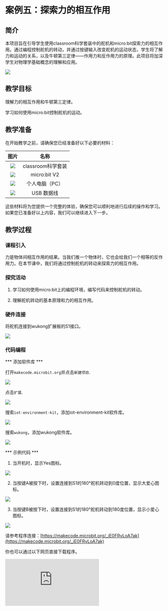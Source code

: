 ﻿---
sidebar_position: 5
sidebar_label: 案例五：探索力的相互作用
---

# 案例五：探索力的相互作用

## 简介

本项目旨在引导学生使用classroom科学套装中的舵机和micro:bit探索力的相互作用。通过编程控制舵机的转动，并通过按键输入改变舵机的运动状态，学生将了解力和运动的关系，以及牛顿第三定律——作用力和反作用力的原理。此项目将加深学生对物理学基础概念的理解和应用。

![](https://wiki-media-ef.oss-cn-hongkong.aliyuncs.com/docs/microbit/interesting-case/classroom-science-pack/cases-libraries/images/classroom-science-pack-case-05-01.png)

## 教学目标

理解力的相互作用和牛顿第三定律。

学习如何使用micro:bit控制舵机的运动。


## 教学准备

在开始教学之前，请确保您已经准备好以下必要的材料：

| 图片 | 名称 |
| :-: | :-: |
| ![](https://wiki-media-ef.oss-cn-hongkong.aliyuncs.com/docs/microbit/interesting-case/classroom-science-pack/cases-libraries/images/classroom-science-pack-case-01-02.png) | classroom科学套装 |
| ![](https://wiki-media-ef.oss-cn-hongkong.aliyuncs.com/docs/microbit/interesting-case/microbit-smart-climate-kit/cases-libraries/images/microbit-smart-climate-kit-case-01-03.png) | micro:bit V2 |
| ![](https://wiki-media-ef.oss-cn-hongkong.aliyuncs.com/docs/microbit/interesting-case/microbit-smart-climate-kit/cases-libraries/images/microbit-smart-climate-kit-case-01-04.png) | 个人电脑（PC） |
| ![](https://wiki-media-ef.oss-cn-hongkong.aliyuncs.com/docs/microbit/interesting-case/microbit-smart-climate-kit/cases-libraries/images/microbit-smart-climate-kit-case-01-05.png) | USB 数据线 |

这些材料将为您提供一个完整的体验，确保您可以顺利地进行后续的操作和学习。如果您已准备好以上内容，我们可以继续进入下一步。

## 教学过程

### 课程引入

力是物体间相互作用的结果。当我们推一个物体时，它也会给我们一个相等的反作用力。在本节课中，我们将通过控制舵机的转动来探索力的相互作用。

### 探究活动

1. 学习如何使用micro:bit上的编程环境，编写代码来控制舵机的转动。

2. 理解舵机转动的基本原理和力的相互作用。


### 硬件连接

将舵机连接到wukong扩展板的S1接口。

![](https://wiki-media-ef.oss-cn-hongkong.aliyuncs.com/docs/microbit/interesting-case/classroom-science-pack/cases-libraries/images/classroom-science-pack-case-05-06.png)

### 代码编程

*** 添加软件库 ***

打开``makecode.microbit.org``并点击``新建项目``.

![](https://wiki-media-ef.oss-cn-hongkong.aliyuncs.com/docs/microbit/interesting-case/classroom-science-pack/images/classroom-science-pack-add-extensions-01.png)

点击``扩展``.

![](https://wiki-media-ef.oss-cn-hongkong.aliyuncs.com/docs/microbit/interesting-case/classroom-science-pack/images/classroom-science-pack-add-extensions-02.png)

搜索``iot-environment-kit``，添加iot-environment-kit软件库。

![](https://wiki-media-ef.oss-cn-hongkong.aliyuncs.com/docs/microbit/interesting-case/classroom-science-pack/images/classroom-science-pack-add-extensions-03.png)

搜索``wukong``，添加wukong软件库。

![](https://wiki-media-ef.oss-cn-hongkong.aliyuncs.com/docs/microbit/interesting-case/classroom-science-pack/images/classroom-science-pack-add-extensions-04.png)

*** 示例代码 ***

1. 当开机时，显示Yes图标。

![](https://wiki-media-ef.oss-cn-hongkong.aliyuncs.com/docs/microbit/interesting-case/classroom-science-pack/cases-libraries/images/classroom-science-pack-case-05-09.png)

2. 当按键A被按下时，设置连接到S1的180°舵机转动到0度位置，显示大爱心图标。

![](https://wiki-media-ef.oss-cn-hongkong.aliyuncs.com/docs/microbit/interesting-case/classroom-science-pack/cases-libraries/images/classroom-science-pack-case-05-10.png)

3. 当按键B被按下时，设置连接到S1的180°舵机转动到180度位置，显示小爱心图标。

![](https://wiki-media-ef.oss-cn-hongkong.aliyuncs.com/docs/microbit/interesting-case/classroom-science-pack/cases-libraries/images/classroom-science-pack-case-05-11.png)


请参考程序连接：[https://makecode.microbit.org/_iE0FRyLoA7ak](https://makecode.microbit.org/_iE0FRyLoA7ak)

你也可以通过以下网页直接下载程序。

<div
    style={{
        position: 'relative',
        paddingBottom: '60%',
        overflow: 'hidden',
    }}
>
    <iframe
        src="https://makecode.microbit.org/_iE0FRyLoA7ak"
        frameborder="0"
        sandbox="allow-popups allow-forms allow-scripts allow-same-origin"
        style={{
            position: 'absolute',
            width: '100%',
            height: '100%',
        }}
    />
</div>

*** 下载程序 ***

使用USB线连接PC和micro:bit V2。

![](https://wiki-media-ef.oss-cn-hongkong.aliyuncs.com/docs/microbit/interesting-case/microbit-smart-climate-kit/cases-libraries/images/connect-microbit.gif)

连接成功后，电脑上会识别出一个名为`MICROBIT`的盘符。

![](https://wiki-media-ef.oss-cn-hongkong.aliyuncs.com/docs/microbit/interesting-case/microbit-smart-climate-kit/cases-libraries/images/microbit-drive.png)

点击左下角的![](https://wiki-media-ef.oss-cn-hongkong.aliyuncs.com/docs/microbit/interesting-case/microbit-smart-climate-kit/cases-libraries/images/download-01.png)，选择`Connect Device`。

![](https://wiki-media-ef.oss-cn-hongkong.aliyuncs.com/docs/microbit/interesting-case/microbit-smart-climate-kit/cases-libraries/images/download-02.png)

点击![](https://wiki-media-ef.oss-cn-hongkong.aliyuncs.com/docs/microbit/interesting-case/microbit-smart-climate-kit/cases-libraries/images/download-03.png)。

![](https://wiki-media-ef.oss-cn-hongkong.aliyuncs.com/docs/microbit/interesting-case/microbit-smart-climate-kit/cases-libraries/images/download-04.png)

点击![](https://wiki-media-ef.oss-cn-hongkong.aliyuncs.com/docs/microbit/interesting-case/microbit-smart-climate-kit/cases-libraries/images/download-05.png)。

![](https://wiki-media-ef.oss-cn-hongkong.aliyuncs.com/docs/microbit/interesting-case/microbit-smart-climate-kit/cases-libraries/images/download-06.png)


在弹出窗口选择`BBC micro:bit CMSIS-DAP`，然后选择连接，至此，我们的micro:bit就已经连接成功。

![](https://wiki-media-ef.oss-cn-hongkong.aliyuncs.com/docs/microbit/interesting-case/microbit-smart-climate-kit/cases-libraries/images/download-07.png)

点击下载程序。

![](https://wiki-media-ef.oss-cn-hongkong.aliyuncs.com/docs/microbit/interesting-case/microbit-smart-climate-kit/cases-libraries/images/download-08.png)

### 团队合作与展示

学生分成小组，共同完成案例的制作和程序编写。

鼓励学生之间相互合作、交流和分享经验。

每个小组有机会向其他小组展示他们制作的案例，并演示。

*** 预期效果：通过按键控制舵机的转动，观察力的相互作用。 ***

（GIF动图）

### 总结与反思

回顾课程内容，提醒学生掌握了哪些知识和技能。

引导学生讨论他们在制作过程中遇到的问题和困难，以及如何解决这些问题。

引导学生思考力的相互作用在现实生活中的应用，如火箭发射、划船等。

## 扩展知识

**力的作用**：力是物体对物体的作用，它可以改变物体的运动状态，包括运动的速度和方向。

**力的相互作用**：根据牛顿第三定律，力是相互作用的，即作用力和反作用力总是成对出现，大小相等，方向相反。

**力的类型**：在推动木块的实验中，舵机对木块施加的是推力，这是一种接触力。此外，还有非接触力，如重力、磁力等。

**力的效果**：力可以产生两种效果：一是改变物体的形状，二是改变物体的运动状态。

**力与运动的关系**：力是改变物体运动状态的原因，但物体若不受力，会保持原来的静止或匀速直线运动状态，这是牛顿第一定律的内容。

**能量转换**：舵机将电能转换为机械能，推动木块移动，这是能量转换的一个实例。

**力的相互作用与日常现象**：力的相互作用不仅存在于物理学的抽象概念中，它在我们的日常生活中无处不在。例如，当我们走路时，我们的脚对地面施加一个向后的力，根据牛顿第三定律，地面也给我们的脚一个相等大小但方向相反的力，这个反作用力推动我们前进。

